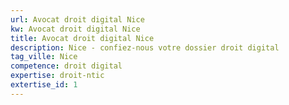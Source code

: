 ```yaml
---
url: Avocat droit digital Nice
kw: Avocat droit digital Nice
title: Avocat droit digital Nice
description: Nice - confiez-nous votre dossier droit digital
tag_ville: Nice
competence: droit digital
expertise: droit-ntic
extertise_id: 1
---
```

